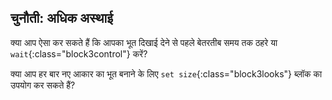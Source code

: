 ## चुनौती: अधिक अस्थाई

क्या आप ऐसा कर सकते हैं कि आपका भूत दिखाई देने से पहले बेतरतीब समय तक ठहरे या `wait`{:class="block3control"} करें?

क्या आप हर बार नए आकार का भूत बनाने के लिए `set size`{:class="block3looks"} ब्लॉक का उपयोग कर सकते हैं?